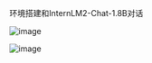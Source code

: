 环境搭建和InternLM2-Chat-1.8B对话

![image](https://github.com/ileay/InternLM2_HOMEWORK/assets/34882785/4d8f81ad-b549-467c-a4a2-9f141d87346e)

![image](https://github.com/ileay/InternLM2_HOMEWORK/assets/34882785/ab0cabe8-93f2-4674-9a30-26b2655a3360)
